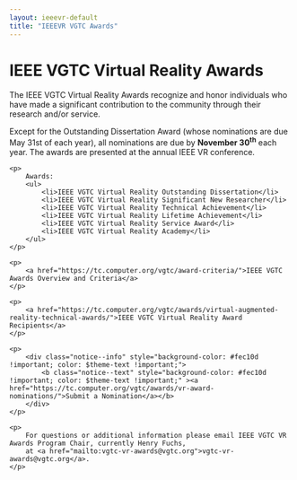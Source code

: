 ```yaml
---
layout: ieeevr-default
title: "IEEEVR VGTC Awards"
---
```


<div>
    <h1>IEEE VGTC Virtual Reality Awards</h1>
    <p>
        The IEEE VGTC Virtual Reality Awards recognize and honor individuals who have made a significant contribution 
        to the community through their research and/or service. 
    </p>
    <p>
        Except for the Outstanding Dissertation Award (whose nominations are due May 31st of each year), all nominations 
        are due by <strong>November 30<sup>th</sup></strong> each year. The awards are presented at the annual IEEE VR conference.
    </p>

    <p>
        Awards:
        <ul>
            <li>IEEE VGTC Virtual Reality Outstanding Dissertation</li>
            <li>IEEE VGTC Virtual Reality Significant New Researcher</li>
            <li>IEEE VGTC Virtual Reality Technical Achievement</li>
            <li>IEEE VGTC Virtual Reality Lifetime Achievement</li>
            <li>IEEE VGTC Virtual Reality Service Award</li>
            <li>IEEE VGTC Virtual Reality Academy</li>
        </ul>
    </p>

    <p>
        <a href="https://tc.computer.org/vgtc/award-criteria/">IEEE VGTC Awards Overview and Criteria</a>
    </p>

    <p>
        <a href="https://tc.computer.org/vgtc/awards/virtual-augmented-reality-technical-awards/">IEEE VGTC Virtual Reality Award Recipients</a>
    </p>

    <p>
        <div class="notice--info" style="background-color: #fec10d !important; color: $theme-text !important;">
            <b class="notice--text" style="background-color: #fec10d !important; color: $theme-text !important;" ><a href="https://tc.computer.org/vgtc/awards/vr-award-nominations/">Submit a Nomination</a></b>
        </div>
    </p>

    <p>
        For questions or additional information please email IEEE VGTC VR Awards Program Chair, currently Henry Fuchs, 
        at <a href="mailto:vgtc-vr-awards@vgtc.org">vgtc-vr-awards@vgtc.org</a>.
    </p>

</div>








<!-- OLDER VERSION

<div>
<h1> Nominate VGTC VR/AR Career &amp; Technical Achievement Awards </h1>

<p>
The IEEE VGTC Virtual and Augmented Reality Technical Awards program recognizes individuals who have made a significant contribution to the community through their research.
</p>

<p>
    The awards will be presented at the 2021 IEEE VR conference. 
</p>


<h3>Submissions</h3>

<p>
    Anyone may nominate individuals by completing the nomination form below or by emailing the Chair (Henry Fuchs) at <a href="mailto:vgtc-vr-awards@vgtc.org">vgtc-vr-awards@vgtc.org</a> with a brief nomination by October 31, 2020.
</p>

<p>
    Nomination form: <a href="https://forms.gle/KFH3SdfcVp5iUbik8">https://forms.gle/KFH3SdfcVp5iUbik8</a><br>
    Nomination criteria can be found here: <a href="https://bit.ly/2WYCdaa">https://bit.ly/2WYCdaa</a>    
</p>

<p>
    If you are sending a nomination by email, please include the following information:
    <ul>
        <li>The name and affiliation of the candidate;</li>
        <li>A brief summary of the individual’s technical achievement or career;</li>
        <li>CV or link webpage of the individual;</li>
    </ul>
</p>

<h3>Evaluation</h3>

<p>
All nominations will be reviewed by the IEEE VGTC Virtual and Augmented Reality Technical Awards Committee.    
</p>

<p>
    For past recipients please see the VGTC’s VR/AR awards webpage: <a href="http://vgtc.org/content/virtual-and-augmented-reality-technical-awards">http://vgtc.org/content/virtual-and-augmented-reality-technical-awards</a>
</p>

    
</div>
-->

